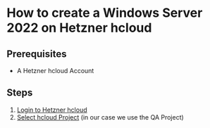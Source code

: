 # How to create a Windows Server 2022 on Hetzner hcloud

## Prerequisites
* A Hetzner hcloud Account

## Steps
1. [Login to Hetzner hcloud](https://github.com/GeraldLeikam/tutorials/blob/master/hcloud/login/login_hcloud.md)
2. [Select hcloud Project](https://github.com/GeraldLeikam/tutorials/blob/master/hcloud/cloud_console/select_project.md) (in our case we use the QA Project)